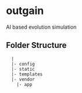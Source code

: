 # outgain
AI based evolution simulation

## Folder Structure
```
  |
  |- config
  |- static
  |- templates
  |- vendor
    |- app
```
